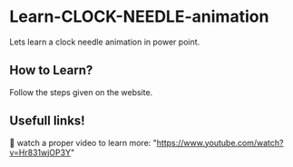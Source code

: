 # Learn-CLOCK-NEEDLE-animation
Lets learn a clock needle animation in power point.

## How to Learn?
Follow the steps given on the website.

## Usefull links!
👀 watch a proper video to learn more: "https://www.youtube.com/watch?v=Hr831wjOP3Y"

